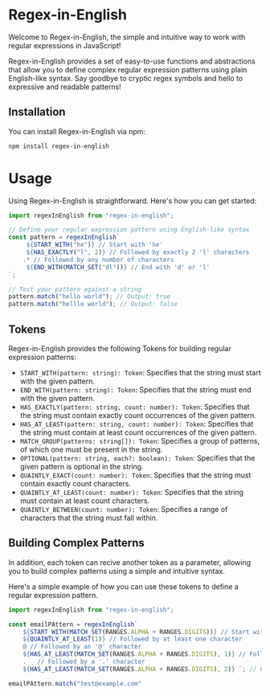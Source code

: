 # Regex-in-English

Welcome to Regex-in-English, the simple and intuitive way to work with regular expressions in JavaScript!

Regex-in-English provides a set of easy-to-use functions and abstractions that allow you to define complex regular expression patterns using plain English-like syntax. Say goodbye to cryptic regex symbols and hello to expressive and readable patterns!

## Installation

You can install Regex-in-English via npm:

```bash
npm install regex-in-english
```

# Usage

Using Regex-in-English is straightforward. Here's how you can get started:

```ts
import regexInEnglish from "regex-in-english";

// Define your regular expression pattern using English-like syntax
const pattern = regexInEnglish`
	 ${START_WITH("he")} // Start with 'he'
	 ${HAS_EXACTLY("l", 2)} // Followed by exactly 2 'l' characters
	.* // Followed by any number of characters
	 ${END_WITH(MATCH_SET("dl"))} // End with 'd' or 'l'
`;

// Test your pattern against a string
pattern.match("hello world"); // Output: true
pattern.match("helllo world"); // Output: false
```

## Tokens

Regex-in-English provides the following Tokens for building regular expression patterns:

- `START_WITH(pattern: string): Token`: Specifies that the string must start with the given pattern.
- `END_WITH(pattern: string): Token`: Specifies that the string must end with the given pattern.
- `HAS_EXACTLY(pattern: string, count: number): Token`: Specifies that the string must contain exactly count occurrences of the given pattern.
- `HAS_AT_LEAST(pattern: string, count: number): Token`: Specifies that the string must contain at least count occurrences of the given pattern.
- `MATCH_GROUP(patterns: string[]): Token`: Specifies a group of patterns, of which one must be present in the string.
- `OPTIONAL(pattern: string, each?: boolean): Token`: Specifies that the given pattern is optional in the string.
- `QUAINTLY_EXACT(count: number): Token`: Specifies that the string must contain exactly count characters.
- `QUAINTLY_AT_LEAST(count: number): Token`: Specifies that the string must contain at least count characters.
- `QUAINTLY_BETWEEN(count: number): Token`: Specifies a range of characters that the string must fall within.

## Building Complex Patterns

In addition, each token can recive another token as a parameter, allowing you to build complex patterns using a simple and intuitive syntax.

Here's a simple example of how you can use these tokens to define a regular expression pattern.

```ts
import regexInEnglish from "regex-in-english";

const emailPAttern = regexInEnglish`
	${START_WITH(MATCH_SET(RANGES.ALPHA + RANGES.DIGITS))} // Start with a letter or digit
	${QUAINTLY_AT_LEAST(1)} // Followed by at least one character
	@ // Followed by an '@' character
	${HAS_AT_LEAST(MATCH_SET(RANGES.ALPHA + RANGES.DIGITS), 1)} // Followed by at least one letter or digit
	.	// Followed by a '.' character
	${HAS_AT_LEAST(MATCH_SET(RANGES.ALPHA + RANGES.DIGITS), 2)} `; // Followed by at least two letters or digits

emailPAttern.match("test@example.com"
```
